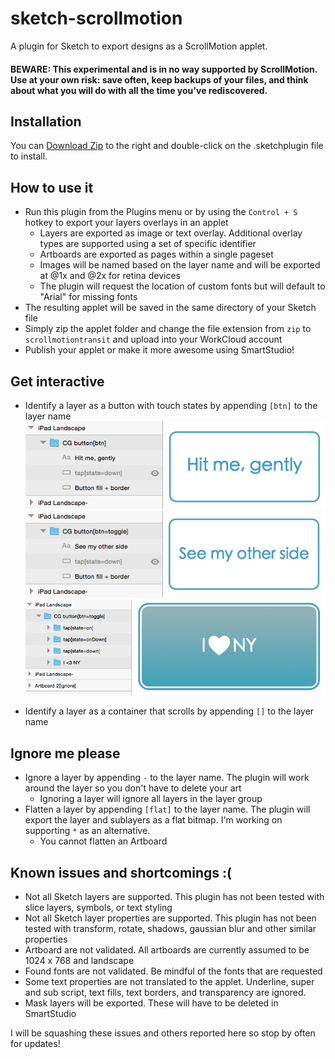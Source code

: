# sketch-scrollmotion
A plugin for Sketch to export designs as a ScrollMotion applet.

#### BEWARE: This experimental and is in no way supported by ScrollMotion. Use at your own risk: save often, keep backups of your files, and think about what you will do with all the time you've rediscovered.

## Installation
You can [Download Zip](https://github.com/jonmmay/sketch-scrollmotion/archive/master.zip) to the right and double-click on the .sketchplugin file to install.

## How to use it
* Run this plugin from the Plugins menu or by using the `Control + S` hotkey to export your layers overlays in an applet
  * Layers are exported as image or text overlay. Additional overlay types are supported using a set of specific identifier
  * Artboards are exported as pages within a single pageset
  * Images will be named based on the layer name and will be exported at @1x and @2x for retina devices
  * The plugin will request the location of custom fonts but will default to "Arial" for missing fonts
* The resulting applet will be saved in the same directory of your Sketch file
* Simply zip the applet folder and change the file extension from `zip` to `scrollmotiontransit` and upload into your WorkCloud account
* Publish your applet or make it more awesome using SmartStudio!

## Get interactive
* Identify a layer as a button with touch states by appending `[btn]` to the layer name
![](https://github.com/jonmmay/sketch-scrollmotion/blob/master/cgbutton_example.png)
![](https://github.com/jonmmay/sketch-scrollmotion/blob/master/cgbutton_example2.png)
![](https://github.com/jonmmay/sketch-scrollmotion/blob/master/imagebutton_example.png)

* Identify a layer as a container that scrolls by appending `[]` to the layer name

## Ignore me please
* Ignore a layer by appending `-` to the layer name. The plugin will work around the layer so you don't have to delete your art
  * Ignoring a layer will ignore all layers in the layer group
* Flatten a layer by appending `[flat]` to the layer name. The plugin will export the layer and sublayers as a flat bitmap. I'm working on supporting `*` as an alternative.
  * You cannot flatten an Artboard

## Known issues and shortcomings :(
* Not all Sketch layers are supported. This plugin has not been tested with slice layers, symbols, or text styling
* Not all Sketch layer properties are supported. This plugin has not been tested with transform, rotate, shadows, gaussian blur and other similar properties
* Artboard are not validated. All artboards are currently assumed to be 1024 x 768 and landscape
* Found fonts are not validated. Be mindful of the fonts that are requested
* Some text properties are not translated to the applet. Underline, super and sub script, text fills, text borders, and transparency are ignored.
* Mask layers will be exported. These will have to be deleted in SmartStudio

I will be squashing these issues and others reported here so stop by often for updates!




